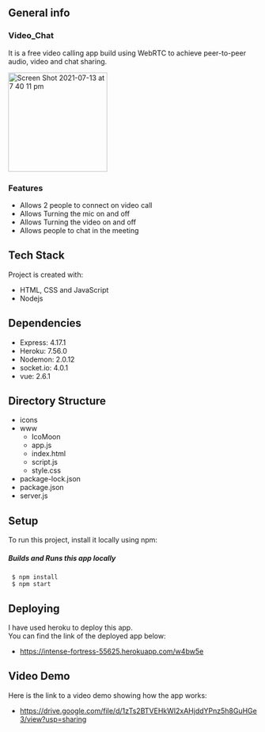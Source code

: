 ## General info

### Video_Chat
It is a free video calling app build using WebRTC to achieve peer-to-peer audio, video and chat sharing.

<img width="200" alt="Screen Shot 2021-07-13 at 7 40 11 pm" src="https://user-images.githubusercontent.com/73400318/125466929-d29df46d-b706-4a12-bdf0-16695fe114de.png">


### Features
* Allows 2 people to connect on video call
* Allows Turning the mic on and off
* Allows Turning the video on and off
* Allows people to chat in the meeting


## Tech Stack
Project is created with:
* HTML, CSS and JavaScript
* Nodejs


## Dependencies
* Express: 4.17.1
* Heroku: 7.56.0
* Nodemon: 2.0.12
* socket.io: 4.0.1
* vue: 2.6.1


## Directory Structure
* icons
* www
  * IcoMoon
  * app.js
  * index.html
  * script.js 
  * style.css
* package-lock.json
* package.json
* server.js 


## Setup
To run this project, install it locally using npm:

##### Builds and Runs this app locally
     $ npm install 
     $ npm start


## Deploying 
I have used heroku to deploy this app.<br>
You can find the link of the deployed app below:
* https://intense-fortress-55625.herokuapp.com/w4bw5e



## Video Demo
Here is the link to a video demo showing how the app works:
* https://drive.google.com/file/d/1zTs2BTVEHkWI2xAHjddYPnz5h8GuHGe3/view?usp=sharing
